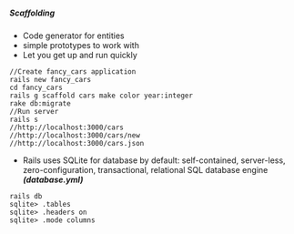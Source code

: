 ##### Scaffolding

* Code generator for entities
* simple prototypes to work with
* Let you get up and run quickly

```
//Create fancy_cars application
rails new fancy_cars
cd fancy_cars
rails g scaffold cars make color year:integer
rake db:migrate
//Run server
rails s
//http://localhost:3000/cars
//http://localhost:3000/cars/new
//http://localhost:3000/cars.json
```

* Rails uses SQLite for database by default: self-contained, server-less, zero-configuration, transactional, relational SQL database engine ***(database.yml)***

```
rails db
sqlite> .tables
sqlite> .headers on
sqlite> .mode columns
```
